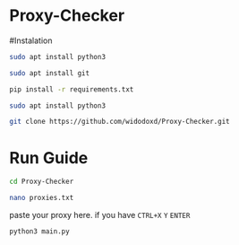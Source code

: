 # Proxy-Checker

#Instalation
```sh
sudo apt install python3
```
```sh
sudo apt install git
```
```sh
pip install -r requirements.txt
```
```sh
sudo apt install python3
```
```sh
git clone https://github.com/widodoxd/Proxy-Checker.git
```

# Run Guide
```sh
cd Proxy-Checker
```
```sh
nano proxies.txt
```
paste your proxy here. if you have ```CTRL+X``` ```Y``` ```ENTER```
```sh
python3 main.py
```
